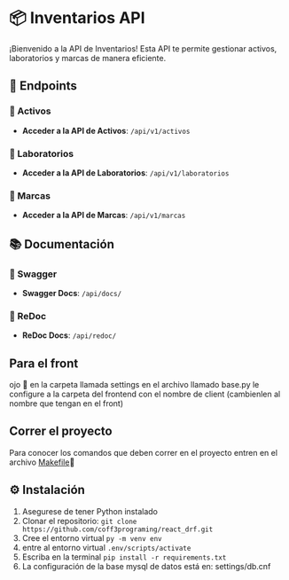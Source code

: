 # 📦 Inventarios API

¡Bienvenido a la API de Inventarios! Esta API te permite gestionar activos, laboratorios y marcas de manera eficiente.

## 🚀 Endpoints

### 🌟 Activos
- **Acceder a la API de Activos**: `/api/v1/activos`

### 🧪 Laboratorios
- **Acceder a la API de Laboratorios**: `/api/v1/laboratorios`

### 🔖 Marcas
- **Acceder a la API de Marcas**: `/api/v1/marcas`

## 📚 Documentación

### 📜 Swagger
- **Swagger Docs**: `/api/docs/`

### 📘 ReDoc
- **ReDoc Docs**: `/api/redoc/`

## Para el front
ojo 👀 en la carpeta llamada settings en el archivo llamado base.py le configure a la carpeta del frontend con el nombre de client (cambienlen al nombre que tengan en el front)

## Correr el proyecto
Para conocer los comandos que deben correr en el proyecto entren en el archivo [Makefile](./Makefile)🐍

## ⚙️ Instalación
1. Asegurese de tener Python instalado
2. Clonar el repositorio: ```git clone https://github.com/coff3programing/react_drf.git```
3. Cree el entorno virtual ``py -m venv env``
4. entre al entorno virtual ``.env/scripts/activate``
5. Escriba en la terminal ``pip install -r requirements.txt``
6. La configuración de la base mysql de datos está en: settings/db.cnf